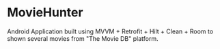 # MovieHunter
Android Application built using MVVM + Retrofit + Hilt + Clean + Room to shown several movies from "The Movie DB" platform.
